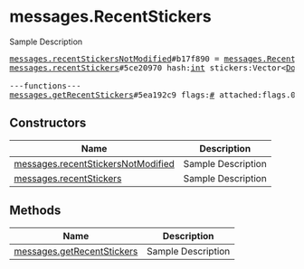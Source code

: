 # messages.RecentStickers

Sample Description

<pre>
<a href="../constructor/messages.recentStickersNotModified">messages.recentStickersNotModified</a>#b17f890 = <a href="../type/messages.RecentStickers.md">messages.RecentStickers</a>;
<a href="../constructor/messages.recentStickers">messages.recentStickers</a>#5ce20970 hash:<a href="../type/int.md">int</a> stickers:Vector&lt;<a href="../type/Document.md">Document</a>&gt; = <a href="../type/messages.RecentStickers.md">messages.RecentStickers</a>;

---functions---
<a href="../method/messages.getRecentStickers">messages.getRecentStickers</a>#5ea192c9 flags:<a href="../type/#.md">#</a> attached:flags.0?<a href="../type/true.md">true</a> hash:<a href="../type/int.md">int</a> = <a href="../type/messages.RecentStickers.md">messages.RecentStickers</a>;
</pre>

## Constructors

| Name | Description |
|------|-------------|
| [messages.recentStickersNotModified](../constructor/messages.recentStickersNotModified.md) | Sample Description |
| [messages.recentStickers](../constructor/messages.recentStickers.md) | Sample Description |

## Methods

| Name | Description |
|------|-------------|
| [messages.getRecentStickers](../method/messages.getRecentStickers.md) | Sample Description |

